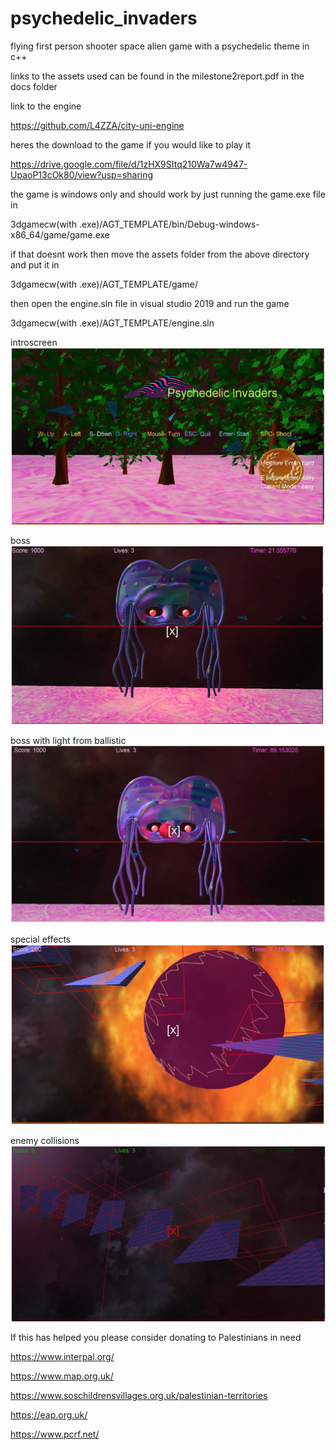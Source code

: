 # psychedelic_invaders
flying first person shooter space alien game with a psychedelic theme in c++ 

links to the assets used can be found in the milestone2report.pdf in the docs folder

link to the engine 

https://github.com/L4ZZA/city-uni-engine

heres the download to the game if you would like to play it 

https://drive.google.com/file/d/1zHX9SItq210Wa7w4947-UpaoP13cOk80/view?usp=sharing

the game is windows only and should work by just running the game.exe file in 

3dgamecw(with .exe)/AGT_TEMPLATE/bin/Debug-windows-x86_64/game/game.exe

if that doesnt work then move the assets folder from the above directory and put it in

3dgamecw(with .exe)/AGT_TEMPLATE/game/

then open the engine.sln file in visual studio 2019 and run the game 

3dgamecw(with .exe)/AGT_TEMPLATE/engine.sln





introscreen
![image](/readme_images/introscreen.png)

boss
![image](/readme_images/boss.png)

boss with light from ballistic
![image](/readme_images/boss_light.png)

special effects
![image](/readme_images/special_effects.png)

enemy collisions
![image](/readme_images/enemy_collision.png)





If this has helped you please consider donating to Palestinians in need 

https://www.interpal.org/

https://www.map.org.uk/

https://www.soschildrensvillages.org.uk/palestinian-territories

https://eap.org.uk/

https://www.pcrf.net/


